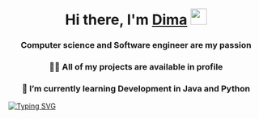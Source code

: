 <h1 align="center">Hi there, I'm <a href="https://github.com/IvashDima/" target="_blank">Dima</a> 
<img src="https://github.com/blackcater/blackcater/raw/main/images/Hi.gif" height="32"/></h1>
<h3 align="center">Computer science and Software engineer are my passion</h3>

<h3 align="center">👨‍💻 All of my projects are available in profile</h3>
<h3 align="center">🌱 I’m currently learning Development in Java and Python</h3>

[![Typing SVG](https://readme-typing-svg.herokuapp.com?color=%2336BCF7&lines=Feel+free+to+contact+me)](https://git.io/typing-svg)

